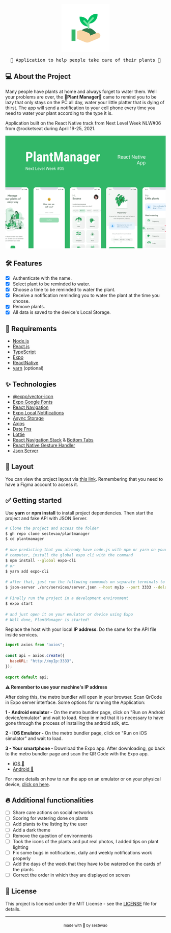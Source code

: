 <div align="center">
  <img src="https://github.com/sestevao/plantmanager/blob/main/.github/icon.png?raw=true" alt="icon" width="150" />
  <pre>🌱 Application to help people take care of their plants 🌱</pre>
</div>

## 💻 About the Project

Many people have plants at home and always forget to water them. Well your problems are over, the **🌱Plant Manager🌱** came to remind you to be lazy that only stays on the PC all day, water your little platter that is dying of thirst. The app will send a notification to your cell phone every time you need to water your plant according to the type it is.

Application built on the React Native track from Next Level Week NLW#06 from @rocketseat during April 19-25, 2021.

<div align="center">
  <img src="https://github.com/sestevao/plantmanager/blob/main/.github/PlantManager.png">
</div>

## 🛠️ Features

- [x] Authenticate with the name.
- [x] Select plant to be reminded to water.
- [x] Choose a time to be reminded to water the plant.
- [x] Receive a notification reminding you to water the plant at the time you choose.
- [x] Remove plants.
- [x] All data is saved to the device's Local Storage.

## 🚀 Requirements

- [Node.js](https://nodejs.org/en/)
- [React.js](https://reactjs.org/)
- [TypeScript](https://www.typescriptlang.org/)
- [Expo](https://expo.io/)
- [ReactNative](https://reactnative.dev/)
- [yarn](https://yarnpkg.com/) (optional)

## ✨ Technologies

- [@expo/vector-icon](https://docs.expo.io/guides/icons/)
- [Expo Google Fonts](https://docs.expo.dev/guides/using-custom-fonts/)
- [React Navigation](https://reactnavigation.org/docs/getting-started/)
- [Expo Local Notifications](https://docs.expo.dev/versions/latest/sdk/notifications/)
- [Async Storage](https://reactnative.dev/docs/asyncstorage)
- [Axios](https://aboutreact.com/react-native-axios/)
- [Date Fns](https://www.npmjs.com/package/date-fns)
- [Lottie](https://lottiefiles.com/)
- [React Navigation Stack](https://reactnavigation.org/docs/stack-navigator/) & [Bottom Tabs](https://reactnavigation.org/docs/bottom-tab-navigator/)
- [React Native Gesture Handler](https://docs.swmansion.com/react-native-gesture-handler/docs/)
- [Json Server](https://github.com/typicode/json-server)

## 🎨 Layout

You can view the project layout via [this link](https://www.figma.com/file/IhQRtrOZdu3TrvkPYREzOy/PlantManager). Remembering that you need to have a Figma account to access it.

## ✅ Getting started

Use **yarn** or **npm install** to install project dependencies. Then start the project and fake API with JSON Server.

```bash
# Clone the project and access the folder
$ gh repo clone sestevao/plantmanager
$ cd plantmanager

# now predicting that you already have node.js with npm or yarn on your
# computer, install the global expo cli with the command
$ npm install --global expo-cli
# or
$ yarn add expo-cli

# after that, just run the following commands on separate terminals to run the fake server
$ json-server ./src/services/server.json --host myIp --port 3333 --delay 700

# Finally run the project in a development environment
$ expo start

# and just open it on your emulator or device using Expo
# Well done, PlantManager is started!
```

Replace the host with your local **IP address**. Do the same for the API file inside services.

```javascript
import axios from "axios";

const api = axios.create({
  baseURL: "http://myIp:3333",
});

export default api;
```

**⚠️ Remember to use your machine's IP address**

After doing this, the metro bundler will open in your browser. Scan QrCode in Expo server interface. Some options for running the Application:

**1 - Android emulator -**
On the metro bundler page, click on "Run on Android device/emulator" and wait to load. Keep in mind that it is necessary to have gone through the process of installing the android sdk, etc.

**2 - IOS Emulator -**
On the metro bundler page, click on "Run on iOS simulator" and wait to load.

**3 - Your smartphone -**
Download the Expo app. After downloading, go back to the metro bundler page and scan the QR Code with the Expo app.

- [iOS 🍎](https://apps.apple.com/app/apple-store/id982107779)
- [Android 👾](https://play.google.com/store/apps/details?id=host.exp.exponent&referrer=www)

For more details on how to run the app on an emulator or on your physical device, [click on here](https://react-native.rocketseat.dev/).

## 🔥 Additional functionalities

- [ ] Share care actions on social networks
- [ ] Scoring for watering done on plants
- [ ] Add plants to the listing by the user
- [ ] Add a dark theme
- [ ] Remove the question of environments
- [ ] Took the icons of the plants and put real photos, I added tips on plant lighting
- [ ] Fix some bugs in notifications, daily and weekly notifications work properly
- [ ] Add the days of the week that they have to be watered on the cards of the plants
- [ ] Correct the order in which they are displayed on screen

## 📝 License

This project is licensed under the MIT License - see the [LICENSE](LICENSE) file for details.

---

<p align="center"><sub >made with 💜 by sestevao</sub></p>
